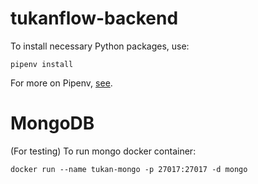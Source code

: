 # tukanflow-backend

To install necessary Python packages, use:

```
pipenv install
```

For more on Pipenv, [see](https://pipenv.pypa.io/).

# MongoDB

(For testing) To run mongo docker container:

```
docker run --name tukan-mongo -p 27017:27017 -d mongo
```


